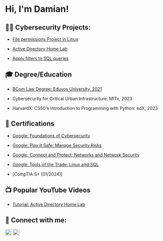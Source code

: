 <h1>Hi, I'm Damian! <br/>

<h2>👨‍💻 Cybersecurity Projects:</h2>

 - [File permissions Project in Linux](https://github.com/Damian-Polomski/Linux-Permissions-Project)
   
 - [Active Directory Home Lab](https://github.com/Damian-Polomski/AvtiveDirectoryLab/tree/main)

 - [Apply filters to SQL queries](https://github.com/Damian-Polomski/Apply-filters-to-SQL-queries)

   
<h2>🎓 Degree/Education </h2>

 - [BCom Law Degree: Eduvos University, 2021](https://imgur.com/a/qaNmZaQ)
 
- Cybersecurity for Critical Urban Infrastructure:	MITx, 2023

- HarvardX: CS50's Introduction to Programming with Python: edX, 2023


<h2>📄 Certifications </h2>

 - [Google: Foundations of Cybersecurity](https://www.coursera.org/account/accomplishments/verify/966YR5GP7H49) 

 - [Google: Play It Safe: Manage Security Risks](https://www.coursera.org/account/accomplishments/verify/HL9U2A5NGDSK)

 - [Google: Connect and Protect: Networks and Network Security](https://www.coursera.org/account/accomplishments/verify/WTJGZFHZC5X2)

 - [Google: Tools of the Trade: Linux and SQL](https://www.coursera.org/account/accomplishments/verify/9ESSVZAURMFE)
 
 - [CompTIA S+ (01/2024)]
 
<h2>📺 Popular YouTube Videos</h2>

- [Tutorial: Active Directory Home Lab]()

<h2> 🤳 Connect with me:</h2>


[<img align="left" alt="JoshMadakor | LinkedIn" width="22px" src="https://cdn.jsdelivr.net/npm/simple-icons@v3/icons/linkedin.svg" />][linkedin]
[<img align="left" alt="JoshMadakor | Instagram" width="22px" src="https://cdn.jsdelivr.net/npm/simple-icons@v3/icons/instagram.svg" />][instagram]


[instagram]: https://www.instagram.com/damian.polomski/
[linkedin]: https://www.linkedin.com/in/damianpolomski/


